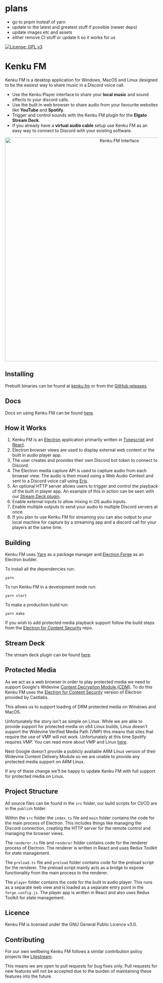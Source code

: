 # plans

- go to pnpm insteaf of yarn
- update to the latest and greatest stuff if possible (newer deps)
- update images etc and assets
- either remove CI stuff or update it so it works for us


[![License: GPL v3](https://img.shields.io/badge/License-GPLv3-blue.svg)](https://www.gnu.org/licenses/gpl-3.0)

# Kenku FM

Kenku FM is a desktop application for Windows, MacOS and Linux designed to be the easiest way to share music in a Discord voice call.

- Use the Kenku Player interface to share your **local music** and sound effects to your discord calls.
- Use the built in web browser to share audio from your favourite websites like **YouTube** and **Spotify**.
- Trigger and control sounds with the Kenku FM plugin for the **Elgato Stream Deck**.
- If you already have a **virtual audio cable** setup use Kenku FM as an easy way to connect to Discord with your existing software.

<p align="center">
  <img src="./docs/example.png" alt="Kenku FM Interface" width="738">
</p>

## Installing

Prebuilt binaries can be found at [kenku.fm](https://www.kenku.fm) or from the [GitHub releases](https://github.com/owlbear-rodeo/kenku-fm/releases).

## Docs

Docs on using Kenku FM can be found [here](https://www.kenku.fm/docs).

## How it Works

1. Kenku FM is an [Electron](https://www.electronjs.org/) application primarily written in [Typescript](https://www.typescriptlang.org/) and [React](https://reactjs.org/).
2. Electron browser views are used to display external web content or the built in audio player app.
3. The user creates and provides their own Discord bot token to connect to Discord.
4. The Electron media capture API is used to capture audio from each browser view. The audio is then mixed using a Web Audio Context and sent to a Discord voice call using [Eris](https://github.com/abalabahaha/eris).
5. An optional HTTP server allows users to trigger and control the playback of the built in player app. An example of this in action can be seen with our [Stream Deck plugin](https://www.kenku.fm/docs/using-kenku-remote).
6. Enable external inputs to allow mixing in OS audio inputs.
7. Enable multiple outputs to send your audio to multiple Discord servers at once.
8. If you plan to use Kenku FM for streaming you can also output to your local machine for capture by a streaming app and a discord call for your players at the same time.

## Building

Kenku FM uses [Yarn](https://yarnpkg.com/) as a package manager and [Electron Forge](https://www.electronforge.io/) as an Electron builder.

To install all the dependencies run:

`yarn`

To run Kenku FM in a development mode run:

`yarn start`

To make a production build run:

`yarn make`

If you wish to add protected media playback support follow the build steps from the [Electron for Content Security](https://github.com/castlabs/electron-releases) repo.

## Stream Deck

The stream deck plugin can be found [here](https://github.com/owlbear-rodeo/kenku-fm-stream-deck).

## Protected Media

As we act as a web browser in order to play protected media we need to support Google's Widevine [Content Decryption Module (CDM)](https://www.widevine.com/). To do this Kenku FM uses the [Electron for Content Security](https://github.com/castlabs/electron-releases) version of Electron provided by Castlabs.

This allows us to support loading of DRM protected media on Windows and MacOS.

Unfortunately the story isn't as simple on Linux. While we are able to provide support for protected media on x64 Linux builds, Linux doesn't support the Widevine Verified Media Path (VMP) this means that sites that require the use of VMP will not work. Unfortunately at this time Spotify requires VMP. You can read more about VMP and Linux [here](https://arstechnica.com/gadgets/2020/08/hbo-max-cranks-up-the-widevine-drm-leaves-linux-users-in-the-cold/).

Next Google doesn't provide a publicly available ARM Linux version of their Widevine Content Delivery Module so we are unable to provide any protected media support on ARM Linux.

If any of these change we'll be happy to update Kenku FM with full support for protected media on Linux.

## Project Structure

All source files can be found in the `src` folder, our build scripts for CI/CD are in the `publish` folder.

Within the `src` folder the `index.ts` file and `main` folder contains the code for the main process of Electron. This includes things like managing the Discord connection, creating the HTTP server for the remote control and managing the browser views.

The `renderer.ts` file and `renderer` folder contains code for the renderer process of Electron. The renderer is written in React and uses Redux Toolkit for state management.

The `preload.ts` file and `preload` folder contains code for the preload script for the renderer. The preload script mainly acts as a bridge to expose functionality from the main process to the renderer.

The `player` folder contains the code for the built in audio player. This runs as a separate web view and is loaded as a separate entry point in the `forge.config.js`. The player app is written in React and also uses Redux Toolkit for state management.

## Licence

Kenku FM is licensed under the GNU General Public Licence v3.0.

## Contributing

For our own wellbeing Kenku FM follows a similar contribution policy projects like [Litestream](https://github.com/benbjohnson/litestream#open-source-not-open-contribution).

This means we are open to pull requests for bug fixes only. Pull requests for new features will not be accepted due to the burden of maintaining these features into the future.
